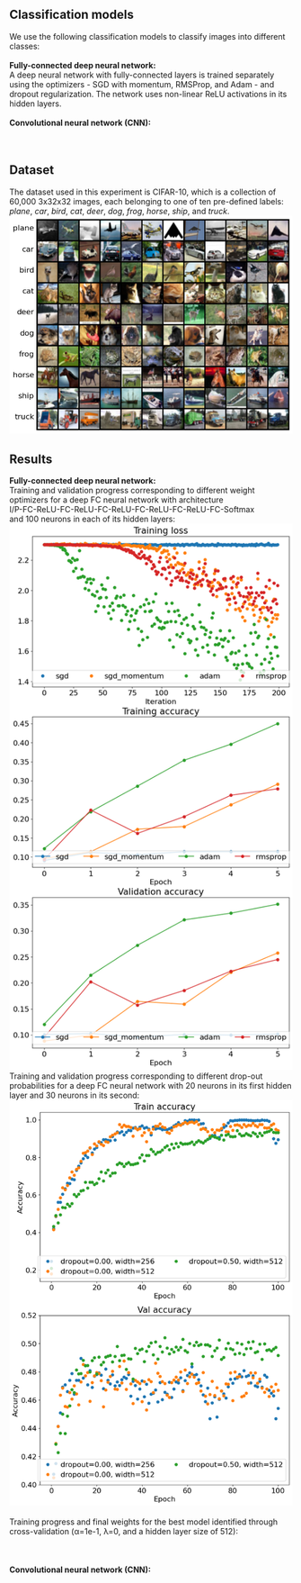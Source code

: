 ## Classification models
We use the following classification models to classify images into different classes: <br /><br />
**Fully-connected deep neural network:** <br />
A deep neural network with fully-connected layers is trained separately using the optimizers - SGD with momentum, RMSProp, and Adam - and dropout regularization. The network uses non-linear ReLU activations in its hidden layers.<br /><br />
**Convolutional neural network (CNN):** <br />
<br /><br />

## Dataset
The dataset used in this experiment is CIFAR-10, which is a collection of 60,000 3x32x32 images, each belonging to one of ten pre-defined labels: _plane_, _car_, _bird_, _cat_, _deer_, _dog_, _frog_, _horse_, _ship_, and _truck_. <br />
![](https://github.com/rprasan/Computer-Vision/blob/main/1.%20k%20Nearest%20Neighbors/Capture.PNG) <br />

## Results
**Fully-connected deep neural network:** <br />
Training and validation progress corresponding to different weight optimizers for a deep FC neural network with architecture <br />
I/P-FC-ReLU-FC-ReLU-FC-ReLU-FC-ReLU-FC-ReLU-FC-Softmax <br />
and 100 neurons in each of its hidden layers: <br />
![](https://github.com/rprasan/Computer-Vision/blob/main/3.%20Convolutional%20Neural%20Network/Results/1.%20Fully-conected%20neural%20network/Progress1.png) <br />
Training and validation progress corresponding to different drop-out probabilities for a deep FC neural network with 20 neurons in its first hidden layer and 30 neurons in its second:<br />
![](https://github.com/rprasan/Computer-Vision/blob/main/3.%20Convolutional%20Neural%20Network/Results/1.%20Fully-conected%20neural%20network/Progress2.png) <br />
![]() <br />
Training progress and final weights for the best model identified through cross-validation (α=1e-1, λ=0, and a hidden layer size of 512): <br />
![]() <br />
![]() <br />
![]() <br />
**Convolutional neural network (CNN):** <br />
![]() <br />
![]() <br />
![]() <br /><br />

